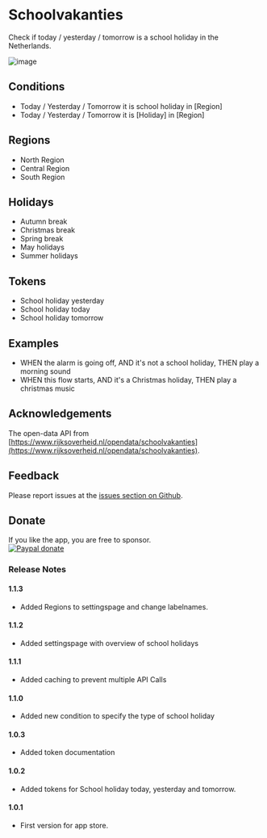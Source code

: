 # Schoolvakanties
Check if today / yesterday / tomorrow is a school holiday in the Netherlands.

![image][storebackdrop]

## Conditions
- Today / Yesterday / Tomorrow it is school holiday in [Region]
- Today / Yesterday / Tomorrow it is [Holiday] in [Region]

## Regions
- North Region
- Central Region
- South Region

## Holidays
- Autumn break
- Christmas break
- Spring break
- May holidays
- Summer holidays

## Tokens
- School holiday yesterday
- School holiday today
- School holiday tomorrow

## Examples
- WHEN the alarm is going off, AND it's not a school holiday, THEN play a morning sound 
- WHEN this flow starts, AND it's a Christmas holiday, THEN play a christmas music 

## Acknowledgements
The open-data API from [https://www.rijksoverheid.nl/opendata/schoolvakanties](https://www.rijksoverheid.nl/opendata/schoolvakanties).

## Feedback
Please report issues at the [issues section on Github](https://github.com/elmarkou/homey.schoolvakanties.nederland/issues).

## Donate
If you like the app, you are free to sponsor.  
[![Paypal donate][pp-donate-image]][pp-donate-link]

### Release Notes

#### 1.1.3
- Added Regions to settingspage and change labelnames.

#### 1.1.2
- Added settingspage with overview of school holidays

#### 1.1.1
- Added caching to prevent multiple API Calls

#### 1.1.0
- Added new condition to specify the type of school holiday 

#### 1.0.3
- Added token documentation

#### 1.0.2
- Added tokens for School holiday today, yesterday and tomorrow.

#### 1.0.1
- First version for app store.

[pp-donate-link]: https://www.paypal.me/elmarkouwenhoven
[pp-donate-image]: https://www.paypalobjects.com/webstatic/en_US/i/btn/png/btn_donate_92x26.png
[storebackdrop]: https://github.com/elmarkou/homey.schoolvakanties.nederland/raw/master/assets/images/large.png